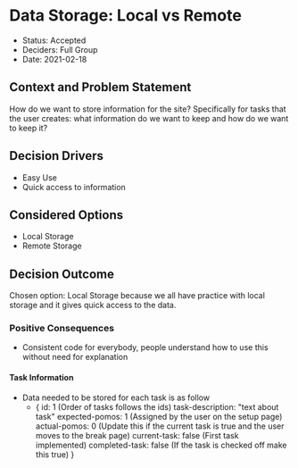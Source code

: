 # Data Storage: Local vs Remote

* Status: Accepted
* Deciders: Full Group
* Date: 2021-02-18


## Context and Problem Statement

How do we want to store information for the site? Specifically for tasks that the user creates: what information do we want to keep and how do we want to keep it?

## Decision Drivers <!-- optional -->

* Easy Use
* Quick access to information

## Considered Options

* Local Storage
* Remote Storage


## Decision Outcome

Chosen option: Local Storage because we all have practice with local storage and it gives quick access to the data.

### Positive Consequences <!-- optional -->

* Consistent code for everybody, people understand how to use this without need for explanation

#### Task Information
* Data needed to be stored for each task is as follow
  * { id: 1 (Order of tasks follows the ids)
      task-description: "text about task"
      expected-pomos: 1 (Assigned by the user on the setup page)
      actual-pomos: 0 (Update this if the current task is true and the user moves to the break page)
      current-task: false (First task implemented)
      completed-task: false (If the task is checked off make this true)
      }
